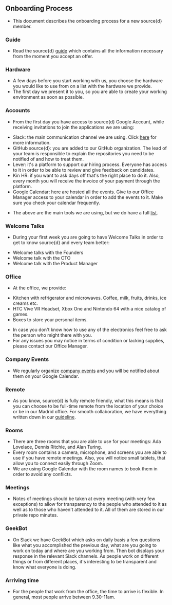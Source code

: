 
## Onboarding Process

- This document describes the onboarding process for a new source{d} member.

### Guide 

- Read the source{d} [guide](https://github.com/src-d/guide) which contains all the information necessary from the moment you accept an offer. 

### Hardware

- A few days before you start working with us, you choose the hardware you would like to use from on a list with the hardware we provide. 
- The first day we present it to you, so you are able to create your working environment as soon as possible.

### Accounts 

- From the first day you have access to source{d} Google Account, while receiving invitations to join the applications we are using:
* Slack: the main communication channel we are using. Click [here](https://github.com/src-d/guide/blob/master/communication/slack_channels.md) for more information. 
* GitHub source{d}: you are added to our GitHub organization. The lead of your team is responsible to explain the repositories you need to be notified of and how to treat them.
* Lever: it's a platform to support our hiring process. Everyone has access to it in order to be able to review and give feedback on candidates. 
* Kin HR: if you want to ask days off that's the right place to do it. Also, every month you will receive the invoice of your payment through the platform. 
* Google Calendar: here are hosted all the events. Give to our Office Manager access to your calendar in order to add the events to it. Make sure you check your calendar frequently. 

- The above are the main tools we are using, but we do have a full [list](https://github.com/src-d/guide/blob/master/general/tools.md).

### Welcome Talks 

- During your first week you are going to have Welcome Talks in order to get to know source{d} and every team better:
* Welcome talks with the Founders
* Welcome talk with the CTO
* Welcome talk with the Product Manager

### Office

- At the office, we provide:

* Kitchen with refrigerator and microwaves. Coffee, milk, fruits, drinks, ice creams etc.
* HTC Vive VR Headset, Xbox One and Nintendo 64 with a nice catalog of games. 
* Boxes to store your personal items.

- In case you don't know how to use any of the electronics feel free to ask the person who might there with you. 
- For any issues you may notice in terms of condition or lacking supplies, please contact our Office Manager.

### Company Events

- We regularly organize [company events](https://github.com/src-d/guide/blob/master/office/company_events.md) and you will be notified about them on your Google Calendar. 

### Remote 

- As you know, source{d} is fully remote friendly, what this means is that you can choose to be full-time remote from the location of your choice or be in our Madrid office. For smooth collaboration, we have everything written down in our [guideline](https://github.com/src-d/guide/blob/master/remote/remote_guidelines.md).

### Rooms 

- There are three rooms that you are able to use for your meetings: Ada Lovelace, Dennis Ritchie, and Alan Turing. 
- Every room contains a camera, microphone, and screens you are able to use if you have remote meetings. Also, you will notice small tablets, that allow you to connect easily through Zoom. 
- We are using Google Calendar with the room names to book them in order to avoid any conflicts. 

### Meetings

- Notes of meetings should be taken at every meeting (with very few exceptions) to allow for transparency to the people who attended to it as well as to those who haven't attended to it. All of them are stored in our private repo minutes. 

### GeekBot

- On Slack we have GeekBot which asks on daily basis a few questions like what you accomplished the previous day, what are you going to work on today and where are you working from. Then bot displays your response in the relevant Slack channels. As people work on different things or from different places, it's interesting to be transparent and know what everyone is doing. 

### Arriving time 

- For the people that work from the office, the time to arrive is flexible. In general, most people arrive between 9.30-11am. 
